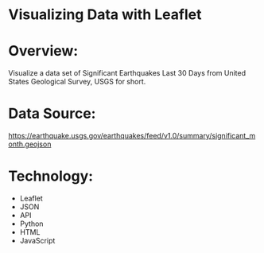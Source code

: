 # Visualizing Data with Leaflet

# Overview:
Visualize a data set of Significant Earthquakes Last 30 Days from United States Geological Survey, USGS for short.


# Data Source: 
https://earthquake.usgs.gov/earthquakes/feed/v1.0/summary/significant_month.geojson

# Technology:
* Leaflet
* JSON
* API
* Python
* HTML
* JavaScript


